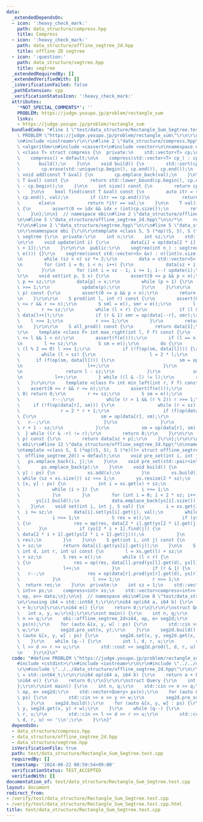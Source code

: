 ```yaml
---
data:
  _extendedDependsOn:
  - icon: ':heavy_check_mark:'
    path: data_structure/compress.hpp
    title: Compress
  - icon: ':heavy_check_mark:'
    path: data_structure/offline_segtree_2d.hpp
    title: offline 2D segtree
  - icon: ':question:'
    path: data_structure/segtree.hpp
    title: segtree
  _extendedRequiredBy: []
  _extendedVerifiedWith: []
  _isVerificationFailed: false
  _pathExtension: cpp
  _verificationStatusIcon: ':heavy_check_mark:'
  attributes:
    '*NOT_SPECIAL_COMMENTS*': ''
    PROBLEM: https://judge.yosupo.jp/problem/rectangle_sum
    links:
    - https://judge.yosupo.jp/problem/rectangle_sum
  bundledCode: "#line 1 \"test/data_structure/Rectangle_Sum_Segtree.test.cpp\"\n#define\
    \ PROBLEM \"https://judge.yosupo.jp/problem/rectangle_sum\"\r\n\r\n#include <cstdint>\r\
    \n#include <iostream>\r\n\r\n#line 2 \"data_structure/compress.hpp\"\n\n#include\
    \ <algorithm>\n#include <cassert>\n#include <vector>\n\nnamespace ebi {\n\ntemplate\
    \ <class T> struct compress {\n  private:\n    std::vector<T> cp;\n\n  public:\n\
    \    compress() = default;\n\n    compress(std::vector<T> cp_) : cp(cp_) {\n \
    \       build();\n    }\n\n    void build() {\n        std::sort(cp.begin(), cp.end());\n\
    \        cp.erase(std::unique(cp.begin(), cp.end()), cp.end());\n    }\n\n   \
    \ void add(const T &val) {\n        cp.emplace_back(val);\n    }\n\n    int get(const\
    \ T &val) const {\n        return std::lower_bound(cp.begin(), cp.end(), val)\
    \ - cp.begin();\n    }\n\n    int size() const {\n        return cp.size();\n\
    \    }\n\n    bool find(const T &val) const {\n        auto itr = std::lower_bound(cp.begin(),\
    \ cp.end(), val);\n        if (itr == cp.end())\n            return false;\n \
    \       else\n            return *itr == val;\n    }\n\n    T val(int idx) const\
    \ {\n        assert(0 <= idx && idx < (int)cp.size());\n        return cp[idx];\n\
    \    }\n};\n\n}  // namespace ebi\n#line 2 \"data_structure/offline_segtree_2d.hpp\"\
    \n\n#line 5 \"data_structure/offline_segtree_2d.hpp\"\n\n/*\n    reference: https://blog.hamayanhamayan.com/entry/2017/12/09/015937\n\
    */\n\n#line 2 \"data_structure/segtree.hpp\"\n\r\n#line 5 \"data_structure/segtree.hpp\"\
    \n\r\nnamespace ebi {\r\n\r\ntemplate <class S, S (*op)(S, S), S (*e)()> struct\
    \ segtree {\r\n  private:\r\n    int n;\r\n    int sz;\r\n    std::vector<S> data;\r\
    \n\r\n    void update(int i) {\r\n        data[i] = op(data[2 * i], data[2 * i\
    \ + 1]);\r\n    }\r\n\r\n  public:\r\n    segtree(int n_) : segtree(std::vector<S>(n_,\
    \ e())) {}\r\n    segtree(const std::vector<S> &v) : n((int)v.size()), sz(1) {\r\
    \n        while (sz < n) sz *= 2;\r\n        data = std::vector<S>(2 * sz, e());\r\
    \n        for (int i = 0; i < n; i++) {\r\n            data[sz + i] = v[i];\r\n\
    \        }\r\n        for (int i = sz - 1; i >= 1; i--) update(i);\r\n    }\r\n\
    \r\n    void set(int p, S x) {\r\n        assert(0 <= p && p < n);\r\n       \
    \ p += sz;\r\n        data[p] = x;\r\n        while (p > 1) {\r\n            p\
    \ >>= 1;\r\n            update(p);\r\n        }\r\n    }\r\n\r\n    S get(int\
    \ p) const {\r\n        assert(0 <= p && p < n);\r\n        return data[p + sz];\r\
    \n    }\r\n\r\n    S prod(int l, int r) const {\r\n        assert(0 <= l && l\
    \ <= r && r <= n);\r\n        S sml = e(), smr = e();\r\n        l += sz;\r\n\
    \        r += sz;\r\n        while (l < r) {\r\n            if (l & 1) sml = op(sml,\
    \ data[l++]);\r\n            if (r & 1) smr = op(data[--r], smr);\r\n        \
    \    l >>= 1;\r\n            r >>= 1;\r\n        }\r\n        return op(sml, smr);\r\
    \n    }\r\n\r\n    S all_prod() const {\r\n        return data[1];\r\n    }\r\n\
    \r\n    template <class F> int max_right(int l, F f) const {\r\n        assert(0\
    \ <= l && l < n);\r\n        assert(f(e()));\r\n        if (l == n) return n;\r\
    \n        l += sz;\r\n        S sm = e();\r\n        do {\r\n            while\
    \ (l % 2 == 0) l >>= 1;\r\n            if (!f(op(sm, data[l]))) {\r\n        \
    \        while (l < sz) {\r\n                    l = 2 * l;\r\n              \
    \      if (f(op(sm, data[l]))) {\r\n                        sm = op(sm, data[l]);\r\
    \n                        l++;\r\n                    }\r\n                }\r\
    \n                return l - sz;\r\n            }\r\n            sm = op(sm, data[l]);\r\
    \n            l++;\r\n        } while ((l & -l) != l);\r\n        return n;\r\n\
    \    }\r\n\r\n    template <class F> int min_left(int r, F f) const {\r\n    \
    \    assert(0 <= r && r <= n);\r\n        assert(f(e()));\r\n        if (r ==\
    \ 0) return 0;\r\n        r += sz;\r\n        S sm = e();\r\n        do {\r\n\
    \            r--;\r\n            while (r > 1 && (r % 2)) r >>= 1;\r\n       \
    \     if (!f(op(data[r], sm))) {\r\n                while (r < sz) {\r\n     \
    \               r = 2 * r + 1;\r\n                    if (f(op(data[r], sm)))\
    \ {\r\n                        sm = op(data[r], sm);\r\n                     \
    \   r--;\r\n                    }\r\n                }\r\n                return\
    \ r + 1 - sz;\r\n            }\r\n            sm = op(data[r], sm);\r\n      \
    \  } while ((r & -r) != r);\r\n        return 0;\r\n    }\r\n\r\n    S operator[](int\
    \ p) const {\r\n        return data[sz + p];\r\n    }\r\n};\r\n\r\n}  // namespace\
    \ ebi\r\n#line 12 \"data_structure/offline_segtree_2d.hpp\"\n\nnamespace ebi {\n\
    \ntemplate <class S, S (*op)(S, S), S (*e)()> struct offline_segtree_2d {\n  \
    \  offline_segtree_2d() = default;\n\n    void pre_set(int i, int j) {\n     \
    \   ps.emplace_back(i, j);\n    }\n\n    void pre_set(std::pair<int, int> p) {\n\
    \        ps.emplace_back(p);\n    }\n\n    void build() {\n        for (auto [x,\
    \ y] : ps) {\n            xs.add(x);\n        }\n        xs.build();\n       \
    \ while (sz < xs.size()) sz <<= 1;\n        ys.resize(2 * sz);\n        for (auto\
    \ [x, y] : ps) {\n            int i = xs.get(x) + sz;\n            ys[i].add(y);\n\
    \            while (i > 1) {\n                i >>= 1;\n                ys[i].add(y);\n\
    \            }\n        }\n        for (int i = 0; i < 2 * sz; i++) {\n      \
    \      ys[i].build();\n            data.emplace_back(ys[i].size());\n        }\n\
    \    }\n\n    void set(int i, int j, S val) {\n        i = xs.get(i);\n      \
    \  i += sz;\n        data[i].set(ys[i].get(j), val);\n        while (i > 1) {\n\
    \            i >>= 1;\n            S res = e();\n            if (ys[2 * i].find(j))\
    \ {\n                res = op(res, data[2 * i].get(ys[2 * i].get(j)));\n     \
    \       }\n            if (ys[2 * i + 1].find(j)) {\n                res = op(res,\
    \ data[2 * i + 1].get(ys[2 * i + 1].get(j)));\n            }\n            data[i].set(ys[i].get(j),\
    \ res);\n        }\n    }\n\n    S get(int i, int j) const {\n        i = xs.get(i)\
    \ + sz;\n        return data[i].get(ys[i].get(j));\n    }\n\n    S prod(int l,\
    \ int d, int r, int u) const {\n        l = xs.get(l) + sz;\n        r = xs.get(r)\
    \ + sz;\n        S res = e();\n        while (l < r) {\n            if (l & 1)\
    \ {\n                res = op(res, data[l].prod(ys[l].get(d), ys[l].get(u)));\n\
    \                l++;\n            }\n            if (r & 1) {\n             \
    \   r--;\n                res = op(data[r].prod(ys[r].get(d), ys[r].get(u)), res);\n\
    \            }\n            l >>= 1;\n            r >>= 1;\n        }\n      \
    \  return res;\n    }\n\n  private:\n    int sz = 1;\n    std::vector<std::pair<int,\
    \ int>> ps;\n    compress<int> xs;\n    std::vector<compress<int>> ys;\n    std::vector<segtree<S,\
    \ op, e>> data;\n};\n\n}  // namespace ebi\n#line 8 \"test/data_structure/Rectangle_Sum_Segtree.test.cpp\"\
    \n\r\nusing i64 = std::int64_t;\r\n\r\ni64 op(i64 a, i64 b) {\r\n    return a\
    \ + b;\r\n}\r\n\r\ni64 e() {\r\n    return 0;\r\n}\r\n\r\nstruct Query {\r\n \
    \   int x, y, w;\r\n};\r\n\r\nint main() {\r\n    int n, q;\r\n    std::cin >>\
    \ n >> q;\r\n    ebi::offline_segtree_2d<i64, op, e> seg2d;\r\n    std::vector<Query>\
    \ ps(n);\r\n    for (auto &[x, y, w] : ps) {\r\n        std::cin >> x >> y >>\
    \ w;\r\n        seg2d.pre_set(x, y);\r\n    }\r\n    seg2d.build();\r\n    for\
    \ (auto &[x, y, w] : ps) {\r\n        seg2d.set(x, y, seg2d.get(x, y) + w);\r\n\
    \    }\r\n    while (q--) {\r\n        int l, d, r, u;\r\n        std::cin >>\
    \ l >> d >> r >> u;\r\n        std::cout << seg2d.prod(l, d, r, u) << '\\n';\r\
    \n    }\r\n}\n"
  code: "#define PROBLEM \"https://judge.yosupo.jp/problem/rectangle_sum\"\r\n\r\n\
    #include <cstdint>\r\n#include <iostream>\r\n\r\n#include \"../../data_structure/compress.hpp\"\
    \r\n#include \"../../data_structure/offline_segtree_2d.hpp\"\r\n\r\nusing i64\
    \ = std::int64_t;\r\n\r\ni64 op(i64 a, i64 b) {\r\n    return a + b;\r\n}\r\n\r\
    \ni64 e() {\r\n    return 0;\r\n}\r\n\r\nstruct Query {\r\n    int x, y, w;\r\n\
    };\r\n\r\nint main() {\r\n    int n, q;\r\n    std::cin >> n >> q;\r\n    ebi::offline_segtree_2d<i64,\
    \ op, e> seg2d;\r\n    std::vector<Query> ps(n);\r\n    for (auto &[x, y, w] :\
    \ ps) {\r\n        std::cin >> x >> y >> w;\r\n        seg2d.pre_set(x, y);\r\n\
    \    }\r\n    seg2d.build();\r\n    for (auto &[x, y, w] : ps) {\r\n        seg2d.set(x,\
    \ y, seg2d.get(x, y) + w);\r\n    }\r\n    while (q--) {\r\n        int l, d,\
    \ r, u;\r\n        std::cin >> l >> d >> r >> u;\r\n        std::cout << seg2d.prod(l,\
    \ d, r, u) << '\\n';\r\n    }\r\n}"
  dependsOn:
  - data_structure/compress.hpp
  - data_structure/offline_segtree_2d.hpp
  - data_structure/segtree.hpp
  isVerificationFile: true
  path: test/data_structure/Rectangle_Sum_Segtree.test.cpp
  requiredBy: []
  timestamp: '2024-06-22 00:59:54+09:00'
  verificationStatus: TEST_ACCEPTED
  verifiedWith: []
documentation_of: test/data_structure/Rectangle_Sum_Segtree.test.cpp
layout: document
redirect_from:
- /verify/test/data_structure/Rectangle_Sum_Segtree.test.cpp
- /verify/test/data_structure/Rectangle_Sum_Segtree.test.cpp.html
title: test/data_structure/Rectangle_Sum_Segtree.test.cpp
---
```

